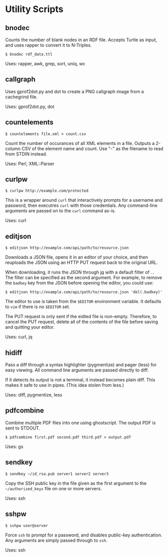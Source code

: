 Utility Scripts
===============

## bnodec

Counts the number of blank nodes in an RDF file. Accepts Turtle as input, and
uses rapper to convert it to N-Triples.

    $ bnodec rdf_data.ttl
    
Uses: rapper, awk, grep, sort, uniq, wc

## callgraph

Uses gprof2dot.py and dot to create a PNG callgraph image from a cachegrind file.

Uses: gprof2dot.py, dot

## countelements

    $ countelements file.xml > count.csv

Count the number of occurances of all XML elements in a file. Outputs a 2-column
CSV of the element name and count. Use "-" as the filename to read from STDIN
instead.

Uses: Perl, XML::Parser

## curlpw

    $ curlpw http://example.com/protected

This is a wrapper around `curl` that interactively prompts for a username and
password, then executres `curl` with those credentials. Any command-line
arguments are passed on to the `curl` command as-is.

Uses: curl

## editjson

    $ editjson http://example.com/api/path/to/resource.json

Downloads a JSON file, opens it in an editor of your choice, and then reuploads
the JSON using an HTTP PUT request back to the original URL.

When downloading, it runs the JSON through [jq](https://stedolan.github.io/jq/)
with a default filter of `.`. The filter can be specified as the second
argument. For example, to remove the `badkey` key from the JSON before opening
the editor, you could use:

    $ editjson http://example.com/api/path/to/resource.json 'del(.badkey)'

The editor to use is taken from the `$EDITOR` environment variable. It defaults
to `vim` if there is no `$EDITOR` set.

The PUT request is only sent if the eidted file is non-empty. Therefore, to
cancel the PUT request, delete all of the contents of the file before saving and
quitting your editor.

Uses: curl, jq

## hidiff

Pass a diff through a syntax highlighter (pygmentize) and pager (less) for easy
viewing. All command line arguments are passed directly to diff.

If it detects its output is not a terminal, it instead becomes plain diff. This
makes it safe to use in pipes. (This idea stolen from less.)

Uses: diff, pygmentize, less

## pdfcombine

Combine multiple PDF files into one using ghostscript. The output PDF is sent to
STDOUT.

    $ pdfcombine first.pdf second.pdf third.pdf > output.pdf

Uses: gs

## sendkey

    $ sendkey ~/id_rsa.pub server1 server2 server3

Copy the SSH public key in the file given as the first argument to the
`~/authorized_keys` file on one or more servers.

Uses: ssh

## sshpw

    $ sshpw user@server

Force `ssh` to prompt for a password, and disables public-key authentication.
Any arguments are simply passed through to `ssh`.

Uses: ssh

